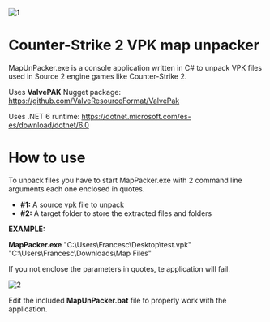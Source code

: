 ![1](https://github.com/fpaezf/cs2-vpk-map-unpacker/assets/28062918/1286d24d-525e-4874-a6fa-cdcdae794521)

# Counter-Strike 2 VPK map unpacker
MapUnPacker.exe is a console application written in C# to unpack VPK files used in Source 2 engine games like Counter-Strike 2.

Uses **ValvePAK** Nugget package: https://github.com/ValveResourceFormat/ValvePak

Uses .NET 6 runtime: https://dotnet.microsoft.com/es-es/download/dotnet/6.0

# How to use
To unpack files you have to start MapPacker.exe with 2 command line arguments each one enclosed in quotes.
- **#1:** A source vpk file to unpack
- **#2:** A target folder to store the extracted files and folders


**EXAMPLE:**

**MapPacker.exe** "C:\Users\Francesc\Desktop\test.vpk" "C:\Users\Francesc\Downloads\Map Files" 

If you not enclose the parameters in quotes, te application will fail.

![2](https://github.com/fpaezf/cs2-vpk-map-unpacker/assets/28062918/01922e3a-837f-4d1b-a987-68ccee42d954)

Edit the included **MapUnPacker.bat** file to properly work with the application.
